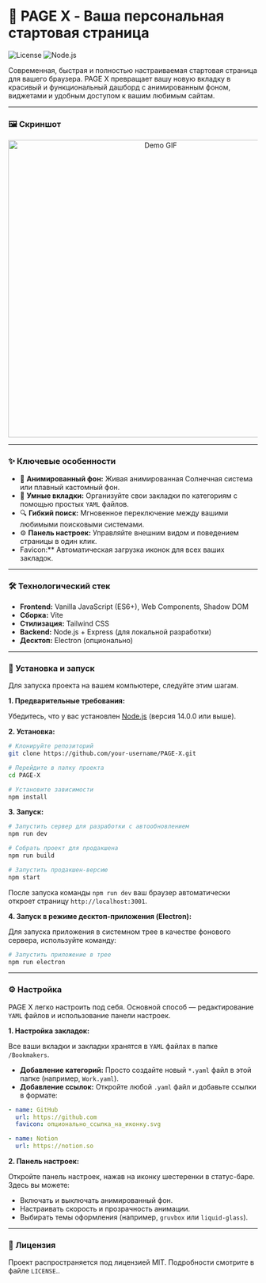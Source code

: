 # 🌅 PAGE X - Ваша персональная стартовая страница

![License](https://img.shields.io/badge/license-MIT-blue.svg) ![Node.js](https://img.shields.io/badge/node-%3E%3D14.0.0-brightgreen.svg)

Современная, быстрая и полностью настраиваемая стартовая страница для вашего браузера. PAGE X превращает вашу новую вкладку в красивый и функциональный дашборд с анимированным фоном, виджетами и удобным доступом к вашим любимым сайтам.

---

### 🖼️ Скриншот


<p align="center">
  <a href="https://github.com/AndyClashbit/AndyClashbit">
    <img src="https://github.com/AndyClashbit/PAGE-X/blob/main/screen/1gif.gif" alt="Demo GIF" width="600"/>
  </a>
</p>

---

### ✨ Ключевые особенности

*   🌌 **Анимированный фон:** Живая анимированная Солнечная система или плавный кастомный фон.
*   📑 **Умные вкладки:** Организуйте свои закладки по категориям с помощью простых `YAML` файлов.
*   🔍 **Гибкий поиск:** Мгновенное переключение между вашими любимыми поисковыми системами.
*   ⚙️ **Панель настроек:** Управляйте внешним видом и поведением страницы в один клик.
*    Favicon:** Автоматическая загрузка иконок для всех ваших закладок.

---

### 🛠️ Технологический стек

*   **Frontend:** Vanilla JavaScript (ES6+), Web Components, Shadow DOM
*   **Сборка:** Vite
*   **Стилизация:** Tailwind CSS
*   **Backend:** Node.js + Express (для локальной разработки)
*   **Десктоп:** Electron (опционально)

---

### 🚀 Установка и запуск

Для запуска проекта на вашем компьютере, следуйте этим шагам.

**1. Предварительные требования:**

Убедитесь, что у вас установлен [Node.js](https://nodejs.org/) (версия 14.0.0 или выше).

**2. Установка:**

```bash
# Клонируйте репозиторий
git clone https://github.com/your-username/PAGE-X.git

# Перейдите в папку проекта
cd PAGE-X

# Установите зависимости
npm install
```

**3. Запуск:**

```bash
# Запустить сервер для разработки с автообновлением
npm run dev

# Собрать проект для продакшена
npm run build

# Запустить продакшен-версию
npm start
```

После запуска команды `npm run dev` ваш браузер автоматически откроет страницу `http://localhost:3001`.

**4. Запуск в режиме десктоп-приложения (Electron):**

Для запуска приложения в системном трее в качестве фонового сервера, используйте команду:

```bash
# Запустить приложение в трее
npm run electron
```

---

### ⚙️ Настройка

PAGE X легко настроить под себя. Основной способ — редактирование `YAML` файлов и использование панели настроек.

**1. Настройка закладок:**

Все ваши вкладки и закладки хранятся в `YAML` файлах в папке `/Bookmakers`.

*   **Добавление категорий:** Просто создайте новый `*.yaml` файл в этой папке (например, `Work.yaml`).
*   **Добавление ссылок:** Откройте любой `.yaml` файл и добавьте ссылки в формате:

```yaml
- name: GitHub
  url: https://github.com
  favicon: опционально_ссылка_на_иконку.svg

- name: Notion
  url: https://notion.so
```

**2. Панель настроек:**

Откройте панель настроек, нажав на иконку шестеренки в статус-баре. Здесь вы можете:
*   Включать и выключать анимированный фон.
*   Настраивать скорость и прозрачность анимации.
*   Выбирать темы оформления (например, `gruvbox` или `liquid-glass`).

---

### 📄 Лицензия

Проект распространяется под лицензией MIT. Подробности смотрите в файле `LICENSE`..
